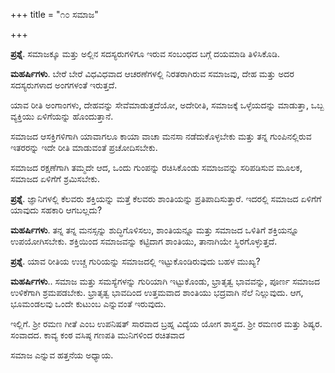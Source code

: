 +++
title = "೧೦ ಸಮಾಜ"

+++


**ಪ್ರಶ್ನೆ**.   ಸಮಾಜಕ್ಕೂ ಮತ್ತು ಅಲ್ಲಿನ ಸದಸ್ಯರುಗಳಿಗೂ ಇರುವ ಸಂಬಂಧದ ಬಗ್ಗೆ ದಯಮಾಡಿ ತಿಳಿಸಿಕೊಡಿ.

**ಮಹರ್ಷಿಗಳು**.   ಬೇರೆ ಬೇರೆ ವಿಧವಿಧವಾದ ಆಚರಣೆಗಳಲ್ಲಿ ನಿರತರಾಗಿರುವ ಸಮಾಜವು, ದೇಹ ಮತ್ತು ಅದರ ಸದಸ್ಯರುಗಳಾದ  ಅಂಗಗಳಂತೆ ಇರುತ್ತದೆ.

ಯಾವ ರೀತಿ ಅಂಗಾಂಗಳು, ದೇಹವನ್ನು ಸೇವೆಮಾಡುತ್ತದೆಯೋ, ಅದೇರೀತಿ, ಸಮಾಜಕ್ಕೆ ಒಳ್ಳೆಯದನ್ನು ಮಾಡುತ್ತಾ, ಒಬ್ಬ ವ್ಯಕ್ತಿಯು ಏಳಿಗೆಯನ್ನು ಹೊಂದುತ್ತಾನೆ.

ಸಮಾಜದ ಆಸಕ್ತಿಗಳಿಗಾಗಿ ಯಾವಾಗಲೂ ಕಾಯಾ ವಾಚಾ ಮನಸಾ ನಡೆದುಕೊಳ್ಳಬೇಕು ಮತ್ತು ತನ್ನ ಗುಂಪಿನಲ್ಲಿರುವ ಇತರರನ್ನು ಇದೇ ರೀತಿ ಮಾಡುವಂತೆ ಪ್ರಚೋದಿಸಬೇಕು.

ಸಮಾಜದ ರಕ್ಷಣೆಗಾಗಿ ತಮ್ಮದೇ ಆದ, ಒಂದು ಗುಂಪನ್ನು ರಚಿಸಿಕೊಂಡು ಸಮಾಜವನ್ನು ಸರಿಪಡಿಸುವ ಮೂಲಕ, ಸಮಾಜದ ಏಳಿಗೆಗೆ ಶ್ರಮಿಸಬೇಕು.

**ಪ್ರಶ್ನೆ**.     ಜ್ಞಾನಿಗಳಲ್ಲಿ ಕೆಲವರು ಶಕ್ತಿಯನ್ನು ಮತ್ತೆ ಕೆಲವರು ಶಾಂತಿಯನ್ನು ಪ್ರತಿಪಾದಿಸುತ್ತಾರೆ. ಇದರಲ್ಲಿ ಸಮಾಜದ ಏಳಿಗೆಗೆ ಯಾವುದು ಸಹಕಾರಿ ಆಗಬಲ್ಲದು?

**ಮಹರ್ಷಿಗಳು**.   ತನ್ನ ತನ್ನ ಮನಸ್ಸನ್ನು ಶುದ್ಧಿಗೊಳಿಸಲು, ಶಾಂತಿಯನ್ನೂ ಮತ್ತು ಸಮಾಜದ ಒಳಿತಿಗೆ ಶಕ್ತಿಯನ್ನೂ ಉಪಯೋಗಿಸಬೇಕು. ಶಕ್ತಿಯಿಂದ ಸಮಾಜವನ್ನು ಕಟ್ಟಿದಾಗ ಶಾಂತಿಯು, ತಾನಾಗಿಯೇ ಸ್ಥಿರಗೊಳ್ಳುತ್ತದೆ.

**ಪ್ರಶ್ನೆ**.   ಯಾವ ರೀತಿಯ ಉಚ್ಚ ಗುರಿಯನ್ನು ಸಮಾಜದಲ್ಲಿ ಇಟ್ಟುಕೊಂಡಿರುವುದು ಬಹಳ ಮುಖ್ಯ?

**ಮಹರ್ಷಿಗಳು**..  ಸಮಾಜ ಮತ್ತು ಸಮಸ್ಯೆಗಳನ್ನು ಗುರಿಯಾಗಿ ಇಟ್ಟುಕೊಂಡು, ಭ್ರಾತೃತ್ವ ಭಾವವನ್ನು, ಪೂರ್ಣ ಸಮಾಜದ ಉಳಿಕೆಗಾಗಿ ಶ್ರಮಪಡಬೇಕು. ಭ್ರಾತೃತ್ವ ಭಾವದಿಂದ ಉತ್ತಮವಾದ ಶಾಂತಿಯು ಭದ್ರವಾಗಿ ನೆಲೆ ನಿಲ್ಲುವುದು.  ಆಗ, ಭೂಮಂಡಲವು ಒಂದೇ ಕುಟುಂಬ ಎನ್ನುವಂತೆ ಇರುವುದು.

ಇಲ್ಲಿಗೆ. ಶ್ರೀ ರಮಣ ಗೀತೆ ಎಂಬ ಉಪನಿಷತ್  ಸಾರವಾದ  ಬ್ರಹ್ನ ವಿದ್ಯೆಯ ಯೋಗ ಶಾಸ್ತ್ರದ. ಶ್ರೀ ರಮಣರ ಮತ್ತು ಶಿಷ್ಯರ. ಸಂವಾದದ. ಕಾವ್ಯ ಕಂಠ ವಸಿಷ್ಠ ಗಣಪತಿ ಮುನಿಗಳಿಂದ ರಚಿತವಾದ

ಸಮಾಜ ಎನ್ನುವ ಹತ್ತನೆಯ ಅಧ್ಯಾಯ.




